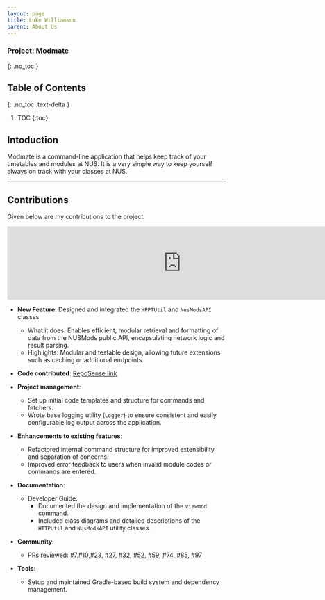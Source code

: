 ```yaml
---
layout: page
title: Luke Williamson
parent: About Us
---
```


### Project: Modmate
{: .no_toc }

## Table of Contents
{: .no_toc .text-delta }

1. TOC
{:toc}

## Intoduction

Modmate is a command-line application that helps keep track of your timetables and modules at NUS. It is a very simple way to keep yourself always on track with your classes at NUS.

---

## Contributions

Given below are my contributions to the project.

<iframe src="https://nus-cs2113-ay2425s2.github.io/tp-dashboard/#/widget/?search=W12-1&sort=groupTitle%20dsc&sortWithin=totalCommits%20dsc&since=2025-02-21&timeframe=commit&mergegroup=&groupSelect=groupByRepos&breakdown=false&optimiseTimeline=true&viewRepoTags=true&tabOpen=true&tabType=authorship&tabAuthor=gitHST&tabRepo=AY2425S2-CS2113-W12-1%2Ftp%5Bmaster%5D&authorshipIsMergeGroup=false&authorshipFileTypes=docs~functional-code~test-code~other&authorshipIsBinaryFileTypeChecked=false&authorshipIsIgnoredFilesChecked=false&chartGroupIndex=0&chartIndex=0" frameBorder="0" width="800px" height="169px"></iframe>

* **New Feature**: Designed and integrated the `HPPTUtil` and `NusModsAPI` classes
  * What it does: Enables efficient, modular retrieval and formatting of data from the NUSMods public API, encapsulating network logic and result parsing.
  * Highlights: Modular and testable design, allowing future extensions such as caching or additional endpoints.

* **Code contributed**: [RepoSense link](https://nus-cs2113-ay2425s2.github.io/tp-dashboard/?search=githst)

* **Project management**:
  * Set up initial code templates and structure for commands and fetchers.
  * Wrote base logging utility (`Logger`) to ensure consistent and easily configurable log output across the application.

* **Enhancements to existing features**:
  * Refactored internal command structure for improved extensibility and separation of concerns.
  * Improved error feedback to users when invalid module codes or commands are entered.

* **Documentation**:
  * Developer Guide:
    * Documented the design and implementation of the `viewmod` command.
    * Included class diagrams and detailed descriptions of the `HTTPUtil` and `NusModsAPI` utility classes.

* **Community**:
  * PRs reviewed: [\#7](https://github.com/AY2425S2-CS2113-W12-1/tp/pull/7),[\#10](https://github.com/AY2425S2-CS2113-W12-1/tp/pull/10),[\#23](https://github.com/AY2425S2-CS2113-W12-1/tp/pull/23), [\#27](https://github.com/AY2425S2-CS2113-W12-1/tp/pull/27), [\#32](https://github.com/AY2425S2-CS2113-W12-1/tp/pull/32), [\#52](https://github.com/AY2425S2-CS2113-W12-1/tp/pull/52), [\#59](https://github.com/AY2425S2-CS2113-W12-1/tp/pull/59), [\#74](https://github.com/AY2425S2-CS2113-W12-1/tp/pull/74), [\#85](https://github.com/AY2425S2-CS2113-W12-1/tp/pull/85), [\#97](https://github.com/AY2425S2-CS2113-W12-1/tp/pull/97)

* **Tools**:
  * Setup and maintained Gradle-based build system and dependency management.
